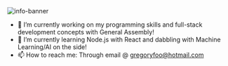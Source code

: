<img src="https://github.com/gregoryfoo95/gregoryfoo95" alt="info-banner">

- 🔭 I’m currently working on my programming skills and full-stack development concepts with General Assembly!
- 🌱 I’m currently learning Node.js with React and dabbling with Machine Learning/AI on the side!
- 📫 How to reach me: Through email @ gregoryfoo@hotmail.com
